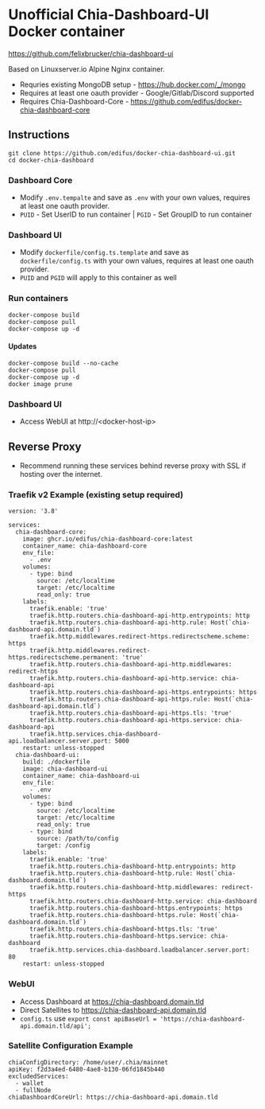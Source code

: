 # Unofficial Chia-Dashboard-UI Docker container

https://github.com/felixbrucker/chia-dashboard-ui

Based on Linuxserver.io Alpine Nginx container. 
* Requries existing MongoDB setup - https://hub.docker.com/_/mongo
* Requires at least one oauth provider - Google/Gitlab/Discord supported
* Requires Chia-Dashboard-Core - https://github.com/edifus/docker-chia-dashboard-core 


## Instructions

```
git clone https://github.com/edifus/docker-chia-dashboard-ui.git
cd docker-chia-dashboard
````

### Dashboard Core

* Modify `.env.tempalte` and save as `.env` with your own values, requires at least one oauth provider.
* `PUID` - Set UserID to run container | `PGID` - Set GroupID to run container

### Dashboard UI

* Modify `dockerfile/config.ts.template` and save as `dockerfile/config.ts` with your own values, requires at least one oauth provider.
* `PUID` and `PGID` will apply to this container as well

### Run containers

```
docker-compose build
docker-compose pull
docker-compose up -d
```

#### Updates

```
docker-compose build --no-cache
docker-compose pull
docker-compose up -d
docker image prune
```

### Dashboard UI

* Access WebUI at http://\<docker-host-ip\>


## Reverse Proxy

* Recommend running these services behind reverse proxy with SSL if hosting over the internet.

### Traefik v2 Example (existing setup required)

```
version: '3.8'

services:
  chia-dashboard-core:
    image: ghcr.io/edifus/chia-dashboard-core:latest
    container_name: chia-dashboard-core
    env_file:
      - .env
    volumes:
      - type: bind
        source: /etc/localtime
        target: /etc/localtime
        read_only: true
    labels:
      traefik.enable: 'true'
      traefik.http.routers.chia-dashboard-api-http.entrypoints: http
      traefik.http.routers.chia-dashboard-api-http.rule: Host(`chia-dashboard-api.domain.tld`)
      traefik.http.middlewares.redirect-https.redirectscheme.scheme: https
      traefik.http.middlewares.redirect-https.redirectscheme.permanent: 'true'
      traefik.http.routers.chia-dashboard-api-http.middlewares: redirect-https
      traefik.http.routers.chia-dashboard-api-http.service: chia-dashboard-api
      traefik.http.routers.chia-dashboard-api-https.entrypoints: https
      traefik.http.routers.chia-dashboard-api-https.rule: Host(`chia-dashboard-api.domain.tld`)
      traefik.http.routers.chia-dashboard-api-https.tls: 'true'
      traefik.http.routers.chia-dashboard-api-https.service: chia-dashboard-api
      traefik.http.services.chia-dashboard-api.loadbalancer.server.port: 5000
    restart: unless-stopped
  chia-dashboard-ui:
    build: ./dockerfile
    image: chia-dashboard-ui
    container_name: chia-dashboard-ui
    env_file:
      - .env
    volumes:
      - type: bind
        source: /etc/localtime
        target: /etc/localtime
        read_only: true
      - type: bind
        source: /path/to/config
        target: /config
    labels:
      traefik.enable: 'true'
      traefik.http.routers.chia-dashboard-http.entrypoints: http
      traefik.http.routers.chia-dashboard-http.rule: Host(`chia-dashboard.domain.tld`)
      traefik.http.routers.chia-dashboard-http.middlewares: redirect-https
      traefik.http.routers.chia-dashboard-http.service: chia-dashboard
      traefik.http.routers.chia-dashboard-https.entrypoints: https
      traefik.http.routers.chia-dashboard-https.rule: Host(`chia-dashboard.domain.tld`)
      traefik.http.routers.chia-dashboard-https.tls: 'true'
      traefik.http.routers.chia-dashboard-https.service: chia-dashboard
      traefik.http.services.chia-dashboard.loadbalancer.server.port: 80
    restart: unless-stopped
```

### WebUI

* Access Dashboard at https://chia-dashboard.domain.tld
* Direct Satellites to https://chia-dashboard-api.domain.tld
* `config.ts` use `export const apiBaseUrl = 'https://chia-dashboard-api.domain.tld/api';`

### Satellite Configuration Example

```
chiaConfigDirectory: /home/user/.chia/mainnet
apiKey: f2d3a4ed-6480-4ae8-b130-06fd1845b440
excludedServices:
  - wallet
  - fullNode
chiaDashboardCoreUrl: https://chia-dashboard-api.domain.tld
```
